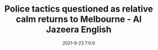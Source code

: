 ---
"title": "Police tactics questioned as relative calm returns to Melbourne - Al Jazeera English"
"date": "2021-9-23 7:0:0"
"feed_name": "GOOGLENEWSCONSTRUCTION"
"feed_website": "https://news.google.com/search?q=construction%2Bincident&hl=en-US&gl=US&ceid=US:en"
"feed_rss": "https://news.google.com/rss/search?q=construction%2Bincident&hl=en-US&gl=US&ceid=US:en"
"link": "https://www.aljazeera.com/news/2021/9/23/melbourne-braces-for-more-protests-amid-record-covid-cases"
"source": "{'href': 'https://www.aljazeera.com', 'title': 'Al Jazeera English'}"
"file": "_posts/2021-1-1-868466e8788fa38d34f45bd52605608bbe3d56b3.md"
"accident": "1"
"drilling": "0"
"dead": "0"
"injured": "0"
"arrested": "0"
"place": "unknown place"
"where": "unknown site"
"causes": "unknown"
"place_uri": "unknown place"
---